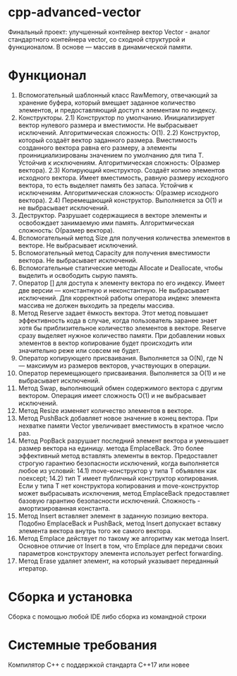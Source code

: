 # cpp-advanced-vector
Финальный проект: улучшенный контейнер вектор
Vector - аналог стандартного контейнера vector, со сходной структурой и функционалом. В основе — массив в динамической памяти.

# Функционал
1) Вспомогательный шаблонный класс RawMemory, отвечающий за хранение буфера, который вмещает заданное количество элементов, и предоставляющий доступ к элементам по индексу.
2) Конструкторы.
   2.1) Конструктор по умолчанию. Инициализирует вектор нулевого размера и вместимости. Не выбрасывает исключений. Алгоритмическая сложность: O(1).
   2.2) Конструктор, который создаёт вектор заданного размера. Вместимость созданного вектора равна его размеру, а элементы проинициализированы значением по умолчанию для типа T. Устойчив к исключениям. Алгоритмическая сложность: O(размер вектора).
   2.3) Копирующий конструктор. Создаёт копию элементов исходного вектора. Имеет вместимость, равную размеру исходного вектора, то есть выделяет память без запаса. Устойчив к исключениям. Алгоритмическая сложность: O(размер исходного вектора).
   2.4) Перемещающий конструктор. Выполняется за O(1) и не выбрасывает исключений.
3) Деструктор. Разрушает содержащиеся в векторе элементы и освобождает занимаемую ими память. Алгоритмическая сложность: O(размер вектора).
4) Вспомогательный метод Size для получения количества элементов в векторе. Не выбрасывает исключений.
5) Вспомогательный метод Capacity для получения вместимости вектора. Не выбрасывает исключений.
6) Вспомогательные статические методы Allocate и Deallocate, чтобы выделить и освободить сырую память.
7) Оператор [] для доступа к элементу вектора по его индексу. Имеет две версии — константную и неконстантную. Не выбрасывает исключений. Для корректной работы оператора индекс элемента массива не должен выходить за пределы массива.
8) Метод Reserve задает ёмкость вектора. Этот метод повышает эффективность кода в случае, когда пользователь заранее знает хотя бы приблизительное количество элементов в векторе. Reserve сразу выделяет нужное количество памяти. При добавлении новых элементов в вектор копирование будет происходить или значительно реже или совсем не будет.
9) Оператор копирующего присваивания. Выполняется за O(N), где N — максимум из размеров векторов, участвующих в операции.
10) Оператор перемещающего присваивания. Выполняется за O(1) и не выбрасывает исключений.
11) Метод Swap, выполняющий обмен содержимого вектора с другим вектором. Операция имеет сложность O(1) и не выбрасывает исключений.
12) Метод Resize изменяет количество элементов в векторе.
13) Метод PushBack добавляет новое значение в конец вектора. При нехватке памяти Vector увеличивает вместимость в кратное число раз.
14) Метод PopBack разрушает последний элемент вектора и уменьшает размер вектора на единицу.
метода EmplaceBack. Это более эффективный метод вставлять элементы в вектор. Предоставлет строгую гарантию безопасности исключений, когда выполняется любое из условий:
   14.1) move-конструктор у типа T объявлен как noexcept;
   14.2) тип T имеет публичный конструктор копирования. Если у типа T нет конструктора копирования и move-конструктор может выбрасывать исключения, метод EmplaceBack предоставляет базовую гарантию безопасности исключений. Сложность - амортизированная константа.
15) Метод Insert вставляет элемент в заданную позицию вектора. Подобно EmplaceBack и PushBack, метод Insert допускает вставку элемента вектора внутрь того же самого вектора.
16) Метод Emplace действует по такому же алгоритму как метода Insert. Основное отличие от Insert в том, что Emplace для передачи своих параметров конструктору элемента использует perfect forwarding.
17) Метод Erase удаляет элемент, на который указывает переданный итератор.

# Сборка и установка
Сборка с помощью любой IDE либо сборка из командной строки

# Системные требования
Компилятор С++ с поддержкой стандарта C++17 или новее

